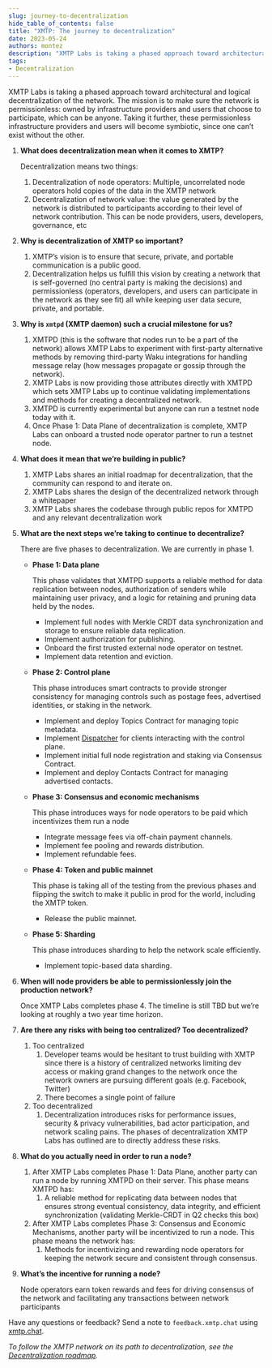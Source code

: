 ```yaml
---
slug: journey-to-decentralization
hide_table_of_contents: false
title: "XMTP: The journey to decentralization"
date: 2023-05-24
authors: montez
description: "XMTP Labs is taking a phased approach toward architectural and logical decentralization of the network. The mission is to make sure the network is permissionless: owned by infrastructure providers and users that choose to participate, which can be anyone. Taking it further, these permissionless infrastructure providers and users will become symbiotic, since one can’t exist without the other."
tags:
- Decentralization
---
```


XMTP Labs is taking a phased approach toward architectural and logical decentralization of the network. The mission is to make sure the network is permissionless: owned by infrastructure providers and users that choose to participate, which can be anyone. Taking it further, these permissionless infrastructure providers and users will become symbiotic, since one can’t exist without the other. 

<!--truncate-->

1. **What does decentralization mean when it comes to XMTP?**

    Decentralization means two things:
    1. Decentralization of node operators: Multiple, uncorrelated node operators hold copies of the data in the XMTP network
    2. Decentralization of network value: the value generated by the network is distributed to participants according to their level of network contribution. This can be node providers, users, developers, governance, etc

2. **Why is decentralization of XMTP so important?** 
    1. XMTP’s vision is to ensure that secure, private, and portable communication is a public good. 
    2. Decentralization helps us fulfill this vision by creating a network that is self-governed (no central party is making the decisions) and permissionless (operators, developers, and users can participate in the network as they see fit) all while keeping user data secure, private, and portable.

3. **Why is `xmtpd` (XMTP daemon) such a crucial milestone for us?** 
    1. XMTPD (this is the software that nodes run to be a part of the network) allows XMTP Labs to experiment with first-party alternative methods by removing third-party Waku integrations for handling message relay (how messages propagate or gossip through the network). 
    2. XMTP Labs is now providing those attributes directly with XMTPD which sets XMTP Labs up to continue validating implementations and methods for creating a decentralized network.
    3. XMTPD is currently experimental but anyone can run a testnet node today with it. 
    4. Once Phase 1: Data Plane of decentralization is complete, XMTP Labs can onboard a trusted node operator partner to run a testnet node.

4. **What does it mean that we’re building in public?** 
    1. XMTP Labs shares an initial roadmap for decentralization, that the community can respond to and iterate on.
    2. XMTP Labs shares the design of the decentralized network through a whitepaper
    3. XMTP Labs shares the codebase through public repos for XMTPD and any relevant decentralization work

5. **What are the next steps we’re taking to continue to decentralize?** 
    
    There are five phases to decentralization. We are currently in phase 1. 

    - **Phase 1: Data plane**
    
        This phase validates that XMTPD supports a reliable method for data replication between nodes, authorization of senders while maintaining user privacy, and a logic for retaining and pruning data held by the nodes. 
            
        - Implement full nodes with Merkle CRDT data synchronization and storage to ensure reliable data replication.
        - Implement authorization for publishing.
        - Onboard the first trusted external node operator on testnet.
        - Implement data retention and eviction.

    - **Phase 2: Control plane**
        
        This phase introduces smart contracts to provide stronger consistency for managing controls such as postage fees, advertised identities, or staking in the network.
        
        - Implement and deploy Topics Contract for managing topic metadata.
        - Implement [Dispatcher](https://docs.lens.xyz/docs/dispatcher) for clients interacting with the control plane.
        - Implement initial full node registration and staking via Consensus Contract.
        - Implement and deploy Contacts Contract for managing advertised contacts.

    - **Phase 3: Consensus and economic mechanisms**
        
        This phase introduces ways for node operators to be paid which incentivizes them run a node
        
        - Integrate message fees via off-chain payment channels.
        - Implement fee pooling and rewards distribution.
        - Implement refundable fees.

    - **Phase 4: Token and public mainnet**
        
        This phase is taking all of the testing from the previous phases and flipping the switch to make it public in prod for the world, including the XMTP token.
        
        - Release the public mainnet.

    - **Phase 5: Sharding**
        
        This phase introduces sharding to help the network scale efficiently.
        
        - Implement topic-based data sharding.

6. **When will node providers be able to permissionlessly join the production network?**
    
    Once XMTP Labs completes phase 4. The timeline is still TBD but we’re looking at roughly a two year time horizon.

7. **Are there any risks with being too centralized? Too decentralized?** 
    1. Too centralized
        1. Developer teams would be hesitant to trust building with XMTP since there is a history of centralized networks limiting dev access or making grand changes to the network once the network owners are pursuing different goals (e.g. Facebook, Twitter)
        2. There becomes a single point of failure
    2. Too decentralized
        1. Decentralization introduces risks for performance issues, security & privacy vulnerabilities, bad actor participation, and network scaling pains. The phases of decentralization XMTP Labs has outlined are to directly address these risks.

8. **What do you actually need in order to run a node?** 
    1. After XMTP Labs completes Phase 1: Data Plane, another party can run a node by running XMTPD on their server. This phase means XMTPD has:
        1. A reliable method for replicating data between nodes that ensures strong eventual consistency, data integrity, and efficient synchronization (validating Merkle-CRDT in Q2 checks this box)
    2. After XMTP Labs completes Phase 3: Consensus and Economic Mechanisms, another party will be incentivized to run a node. This phase means the network has:
        1. Methods for incentivizing and rewarding node operators for keeping the network secure and consistent through consensus.
        
9. **What’s the incentive for running a node?** 

    Node operators earn token rewards and fees for driving consensus of the network and facilitating any transactions between network participants

Have any questions or feedback? Send a note to `feedback.xmtp.chat` using [xmtp.chat](https://xmtp.chat/).

_To follow the XMTP network on its path to decentralization, see the [Decentralization roadmap](/vision/roadmap#decentralization-roadmap)._
